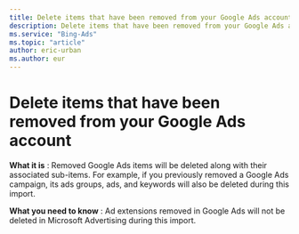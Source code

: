 ```yaml
---
title: Delete items that have been removed from your Google Ads account
description: Delete items that have been removed from your Google Ads account
ms.service: "Bing-Ads"
ms.topic: "article"
author: eric-urban
ms.author: eur
---
```


# Delete items that have been removed from your Google Ads account

**What it is** : Removed Google Ads items will be deleted along with their associated sub-items. For example, if you previously removed a Google Ads campaign, its ads groups, ads, and keywords will also be deleted during this import.

**What you need to know** : Ad extensions removed in Google Ads will not be deleted in Microsoft Advertising during this import.


